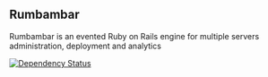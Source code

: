 ## Rumbambar
Rumbambar is an evented Ruby on Rails engine for multiple servers administration, deployment and analytics

[![Dependency Status](https://gemnasium.com/vladnik/Rumbambar.png)](https://gemnasium.com/vladnik/Rumbambar)
